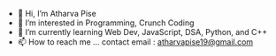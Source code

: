 - 👋 Hi, I’m Atharva Pise
- 👀 I’m interested in Programming, Crunch Coding
- 🌱 I’m currently learning Web Dev, JavaScript, DSA,  Python, and C++
- 📫 How to reach me ... contact email : atharvapise19@gmail.com

<!---
itsEobard2025/itsEobard2025 is a ✨ special ✨ repository because its `README.md` (this file) appears on your GitHub profile.
You can click the Preview link to take a look at your changes.
--->
